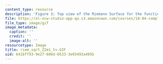 ```yaml
---
content_type: resource
description: 'Figure 3: Top view of the Riemann Surface for the function f(z)=(z[exp]2-1)[exp]1/2'
file: https://ol-ocw-studio-app-qa.s3.amazonaws.com/courses/18-04-complex-variables-with-applications-fall-1999/641bff939e27606d05333e03493a495b_riem_sqrt_Z2m1_tv.GIF
file_type: image/gif
image_metadata:
  caption: ''
  credit: ''
  image-alt: ''
resourcetype: Image
title: riem_sqrt_Z2m1_tv.GIF
uid: 641bff93-9e27-606d-0533-3e03493a495b
---
```

